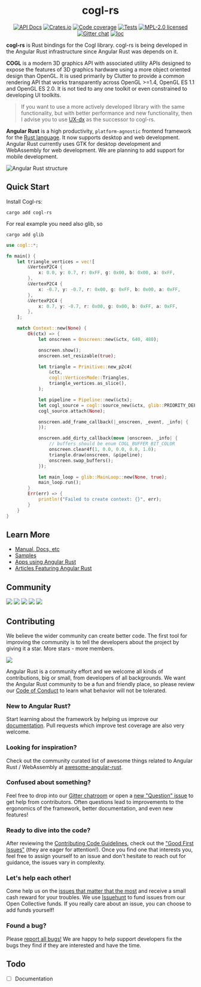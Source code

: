 <div align="center">

# cogl-rs

[![API Docs][docrs-badge]][docrs-url]
[![Crates.io][crates-badge]][crates-url]
[![Code coverage][codecov-badge]][codecov-url]
[![Tests][tests-badge]][tests-url]
[![MPL-2.0 licensed][license-badge]][license-url]
[![Gitter chat][gitter-badge]][gitter-url]
[![loc][loc-badge]][loc-url]
</div>

[docrs-badge]: https://img.shields.io/docsrs/cogl-rs?style=flat-square
[docrs-url]: https://docs.rs/cogl-rs/
[crates-badge]: https://img.shields.io/crates/v/cogl-rs.svg?style=flat-square
[crates-url]: https://crates.io/crates/cogl-rs
[license-badge]: https://img.shields.io/badge/license-MIT-blue.svg?style=flat-square
[license-url]: https://github.com/angular-rust/cogl-rs/blob/master/LICENSE
[gitter-badge]: https://img.shields.io/gitter/room/angular_rust/community.svg?style=flat-square
[gitter-url]: https://gitter.im/angular_rust/community
[tests-badge]: https://img.shields.io/github/workflow/status/angular-rust/cogl-rs/Tests?label=tests&logo=github&style=flat-square
[tests-url]: https://github.com/angular-rust/cogl-rs/actions/workflows/tests.yml
[codecov-badge]: https://img.shields.io/codecov/c/github/angular-rust/cogl-rs?logo=codecov&style=flat-square&token=d0AlgG7AfE
[codecov-url]: https://codecov.io/gh/angular-rust/cogl-rs
[loc-badge]: https://img.shields.io/tokei/lines/github/angular-rust/cogl-rs?style=flat-square
[loc-url]: https://github.com/angular-rust/cogl-rs

**cogl-rs** is Rust bindings for the Cogl library. cogl-rs is being developed in the Angular Rust infrastructure since Angular Rust was depends on it.

**COGL** is a modern 3D graphics API with associated utility APIs designed to expose the features of 3D graphics hardware using a more object oriented design than OpenGL. It is used primarily by Clutter to provide a common rendering API that works transparently across OpenGL >=1.4, OpenGL ES 1.1 and OpenGL ES 2.0.
It is not tied to any one toolkit or even constrained to developing UI toolkits.

> If you want to use a more actively developed library with the same functionality, but with better performance and new functionality, then I advise you to use [UX-dx](https://github.com/angular-rust/ux-dx) as the successor to cogl-rs.

**Angular Rust** is a high productivity, `platform-agnostic` frontend framework for the [Rust language](https://www.rust-lang.org/). It now supports desktop and web development. Angular Rust currently uses GTK for desktop development and WebAssembly for web development. We are planning to add support for mobile development.

![Angular Rust structure](https://dudochkin-victor.github.io/assets/angular-rust/structure.svg)

## Quick Start

Install Cogl-rs:

	cargo add cogl-rs

For real example you need also glib, so 

	cargo add glib

```rust
use cogl::*;

fn main() {
    let triangle_vertices = vec![
        &VertexP2C4 {
            x: 0.0, y: 0.7, r: 0xFF, g: 0x00, b: 0x00, a: 0xFF,
        },
        &VertexP2C4 {
            x: -0.7, y: -0.7, r: 0x00, g: 0xFF, b: 0x00, a: 0xFF,
        },
        &VertexP2C4 {
            x: 0.7, y: -0.7, r: 0x00, g: 0x00, b: 0xFF, a: 0xFF,
        },
    ];

    match Context::new(None) {
        Ok(ctx) => {
            let onscreen = Onscreen::new(&ctx, 640, 480);

            onscreen.show();
            onscreen.set_resizable(true);

            let triangle = Primitive::new_p2c4(
                &ctx,
                cogl::VerticesMode::Triangles,
                triangle_vertices.as_slice(),
            );

            let pipeline = Pipeline::new(&ctx);
            let cogl_source = cogl::source_new(&ctx, glib::PRIORITY_DEFAULT);
            cogl_source.attach(None);

            onscreen.add_frame_callback(|_onscreen, _event, _info| {
            });

            onscreen.add_dirty_callback(move |onscreen, _info| {
                // buffers should be enum COGL_BUFFER_BIT_COLOR
                onscreen.clear4f(1, 0.0, 0.0, 0.0, 1.0);
                triangle.draw(onscreen, &pipeline);
                onscreen.swap_buffers();
            });

            let main_loop = glib::MainLoop::new(None, true);
            main_loop.run();
        }
        Err(err) => {
            println!("Failed to create context: {}", err);
        }
    }
}
```
## Learn More

* [Manual, Docs, etc](https://angular-rust.github.io/)
* [Samples](https://github.com/angular-rust/ux-samples)
* [Apps using Angular Rust](https://github.com/angular-rust/cogl-rs/wiki/Apps-in-the-Wild)
* [Articles Featuring Angular Rust](https://github.com/angular-rust/cogl-rs/wiki/Articles)

## Community

 [![](https://img.shields.io/badge/Facebook-1877F2?style=for-the-badge&logo=facebook&logoColor=white)](https://www.facebook.com/groups/angular.rust) 
 [![](https://img.shields.io/badge/Stack_Overflow-FE7A16?style=for-the-badge&logo=stack-overflow&logoColor=white)](https://stackoverflow.com/questions/tagged/angular-rust) 
 [![](https://img.shields.io/badge/YouTube-FF0000?style=for-the-badge&logo=youtube&logoColor=white)](https://www.youtube.com/channel/UCBJTkSl_JWShuolUy4JksTQ) 
 [![](https://img.shields.io/badge/Medium-12100E?style=for-the-badge&logo=medium&logoColor=white)](https://medium.com/@angular.rust) 
 [![](https://img.shields.io/gitter/room/angular_rust/angular_rust?style=for-the-badge)](https://gitter.im/angular_rust/community)


## Contributing

We believe the wider community can create better code. The first tool for improving the community is to tell the developers about the project by giving it a star. More stars - more members.

 [![](https://dudochkin-victor.github.io/assets/star-me-wide.svg)](https://github.com/angular-rust/cogl-rs#top)
 
Angular Rust is a community effort and we welcome all kinds of contributions, big or small, from developers of all backgrounds. We want the Angular Rust community to be a fun and friendly place, so please review our [Code of Conduct](CODE_OF_CONDUCT.md) to learn what behavior will not be tolerated.

### New to Angular Rust?

Start learning about the framework by helping us improve our [documentation](https://angular-rust.github.io/). Pull requests which improve test coverage are also very welcome.

### Looking for inspiration?

Check out the community curated list of awesome things related to Angular Rust / WebAssembly at [awesome-angular-rust](https://github.com/angular-rust/awesome-angular-rust).

### Confused about something?

Feel free to drop into our [Gitter chatroom](https://gitter.im/angular_rust/community) or open a [new "Question" issue](https://github.com/angular-rust/cogl-rs/issues/new/choose) to get help from contributors. Often questions lead to improvements to the ergonomics of the framework, better documentation, and even new features!

### Ready to dive into the code?

After reviewing the [Contributing Code Guidelines](CONTRIBUTING.md), check out the ["Good First Issues"](https://github.com/angular-rust/cogl-rs/issues?q=is%3Aopen+is%3Aissue+label%3A%22good+first+issue%22) (they are eager for attention!). Once you find one that interests you, feel free to assign yourself to an issue and don't hesitate to reach out for guidance, the issues vary in complexity.

### Let's help each other!

Come help us on the [issues that matter that the most](https://github.com/angular-rust/cogl-rs/labels/%3Adollar%3A%20Funded%20on%20Issuehunt) and receive a small cash reward for your troubles. We use [Issuehunt](https://issuehunt.io/r/angular-rust/cogl-rs/) to fund issues from our Open Collective funds. If you really care about an issue, you can choose to add funds yourself! 

### Found a bug?

Please [report all bugs!](https://github.com/angular-rust/cogl-rs/issues/new/choose) We are happy to help support developers fix the bugs they find if they are interested and have the time.

## Todo
- [ ] Documentation
